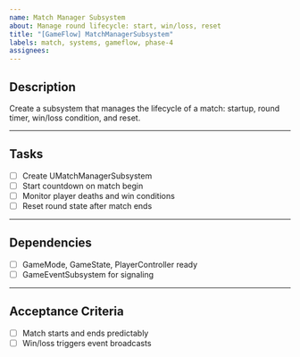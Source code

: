 ```yaml
---
name: Match Manager Subsystem
about: Manage round lifecycle: start, win/loss, reset
title: "[GameFlow] MatchManagerSubsystem"
labels: match, systems, gameflow, phase-4
assignees: 
---
```


## Description

Create a subsystem that manages the lifecycle of a match: startup, round timer, win/loss condition, and reset.

---

## Tasks

- [ ] Create UMatchManagerSubsystem  
- [ ] Start countdown on match begin  
- [ ] Monitor player deaths and win conditions  
- [ ] Reset round state after match ends  

---

## Dependencies

- [ ] GameMode, GameState, PlayerController ready  
- [ ] GameEventSubsystem for signaling  

---

## Acceptance Criteria

- [ ] Match starts and ends predictably  
- [ ] Win/loss triggers event broadcasts  
